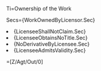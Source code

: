 Ti=Ownership of the Work

Secs={WorkOwnedByLicensor.Sec}<li>{LicenseeShallNotClaim.Sec}<li>{LicenseeObtainsNoTitle.Sec}<li>{NoDerivativeByLicensee.Sec}<li>{LicenseeAdmitsValidity.Sec}

=[Z/Agt/Out/0]
